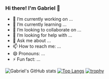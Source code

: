 ### Hi there! I'm Gabriel 👋

- 🔭 I’m currently working on ...
- 🌱 I’m currently learning ...
- 👯 I’m looking to collaborate on ...
- 🤔 I’m looking for help with ...
- 💬 Ask me about ...
- 📫 How to reach me: ...
- 😄 Pronouns: ...
- ⚡ Fun fact: ...

![Gabriel's GitHub stats](https://github-readme-stats.vercel.app/api?username=gabrielchboff&show_icons=true&theme=radical)
[![Top Langs](https://github-readme-stats.vercel.app/api/top-langs/?username=gabrielchboff&layout=compact&theme=radical)](https://github.com/gabrielchboff/github-readme-stats)
[![trophy](https://github-profile-trophy.vercel.app/?username=gabrielchboff&theme=radical)](https://github.com/gabrielchboff/github-profile-trophy)
